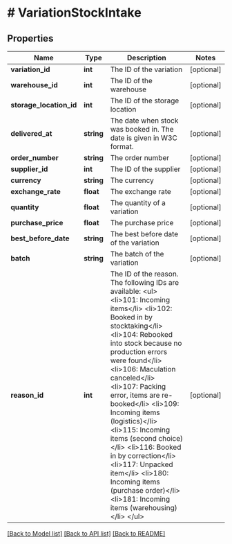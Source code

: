 # # VariationStockIntake

## Properties

Name | Type | Description | Notes
------------ | ------------- | ------------- | -------------
**variation_id** | **int** | The ID of the variation | [optional] 
**warehouse_id** | **int** | The ID of the warehouse | [optional] 
**storage_location_id** | **int** | The ID of the storage location | [optional] 
**delivered_at** | **string** | The date when stock was booked in. The date is given in W3C format. | [optional] 
**order_number** | **string** | The order number | [optional] 
**supplier_id** | **int** | The ID of the supplier | [optional] 
**currency** | **string** | The currency | [optional] 
**exchange_rate** | **float** | The exchange rate | [optional] 
**quantity** | **float** | The quantity of a variation | [optional] 
**purchase_price** | **float** | The purchase price | [optional] 
**best_before_date** | **string** | The best before date of the variation | [optional] 
**batch** | **string** | The batch of the variation | [optional] 
**reason_id** | **int** | The ID of the reason. The following IDs are available: &lt;ul&gt; &lt;li&gt;101: Incoming items&lt;/li&gt; &lt;li&gt;102: Booked in by stocktaking&lt;/li&gt; &lt;li&gt;104: Rebooked into stock because no production errors were found&lt;/li&gt; &lt;li&gt;106: Maculation canceled&lt;/li&gt; &lt;li&gt;107: Packing error, items are re-booked&lt;/li&gt; &lt;li&gt;109: Incoming items (logistics)&lt;/li&gt; &lt;li&gt;115: Incoming items (second choice)&lt;/li&gt; &lt;li&gt;116: Booked in by correction&lt;/li&gt; &lt;li&gt;117: Unpacked item&lt;/li&gt; &lt;li&gt;180: Incoming items (purchase order)&lt;/li&gt; &lt;li&gt;181: Incoming items (warehousing)&lt;/li&gt; &lt;/ul&gt; | [optional] 

[[Back to Model list]](../../README.md#documentation-for-models) [[Back to API list]](../../README.md#documentation-for-api-endpoints) [[Back to README]](../../README.md)


